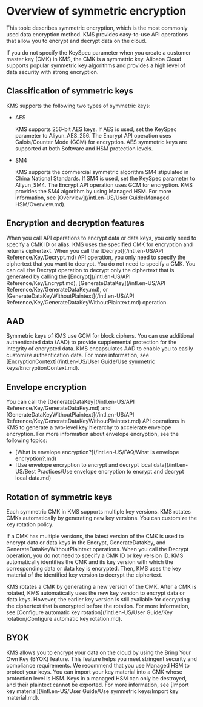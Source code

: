 # Overview of symmetric encryption

This topic describes symmetric encryption, which is the most commonly used data encryption method. KMS provides easy-to-use API operations that allow you to encrypt and decrypt data on the cloud.

If you do not specify the KeySpec parameter when you create a customer master key \(CMK\) in KMS, the CMK is a symmetric key. Alibaba Cloud supports popular symmetric key algorithms and provides a high level of data security with strong encryption.

## Classification of symmetric keys

KMS supports the following two types of symmetric keys:

-   AES

    KMS supports 256-bit AES keys. If AES is used, set the KeySpec parameter to Aliyun\_AES\_256. The Encrypt API operation uses Galois/Counter Mode \(GCM\) for encryption. AES symmetric keys are supported at both Software and HSM protection levels.

-   SM4

    KMS supports the commercial symmetric algorithm SM4 stipulated in China National Standards. If SM4 is used, set the KeySpec parameter to Aliyun\_SM4. The Encrypt API operation uses GCM for encryption. KMS provides the SM4 algorithm by using Managed HSM. For more information, see [Overview](/intl.en-US/User Guide/Managed HSM/Overview.md).


## Encryption and decryption features

When you call API operations to encrypt data or data keys, you only need to specify a CMK ID or alias. KMS uses the specified CMK for encryption and returns ciphertext. When you call the [Decrypt](/intl.en-US/API Reference/Key/Decrypt.md) API operation, you only need to specify the ciphertext that you want to decrypt. You do not need to specify a CMK. You can call the Decrypt operation to decrypt only the ciphertext that is generated by calling the [Encrypt](/intl.en-US/API Reference/Key/Encrypt.md), [GenerateDataKey](/intl.en-US/API Reference/Key/GenerateDataKey.md), or [GenerateDataKeyWithoutPlaintext](/intl.en-US/API Reference/Key/GenerateDataKeyWithoutPlaintext.md) operation.

## AAD

Symmetric keys of KMS use GCM for block ciphers. You can use additional authenticated data \(AAD\) to provide supplemental protection for the integrity of encrypted data. KMS encapsulates AAD to enable you to easily customize authentication data. For more information, see [EncryptionContext](/intl.en-US/User Guide/Use symmetric keys/EncryptionContext.md).

## Envelope encryption

You can call the [GenerateDataKey](/intl.en-US/API Reference/Key/GenerateDataKey.md) and [GenerateDataKeyWithoutPlaintext](/intl.en-US/API Reference/Key/GenerateDataKeyWithoutPlaintext.md) API operations in KMS to generate a two-level key hierarchy to accelerate envelope encryption. For more information about envelope encryption, see the following topics:

-   [What is envelope encryption?](/intl.en-US/FAQ/What is envelope encryption?.md)
-   [Use envelope encryption to encrypt and decrypt local data](/intl.en-US/Best Practices/Use envelope encryption to encrypt and decrypt local data.md)

## Rotation of symmetric keys

Each symmetric CMK in KMS supports multiple key versions. KMS rotates CMKs automatically by generating new key versions. You can customize the key rotation policy.

If a CMK has multiple versions, the latest version of the CMK is used to encrypt data or data keys in the Encrypt, GenerateDataKey, and GenerateDataKeyWithoutPlaintext operations. When you call the Decrypt operation, you do not need to specify a CMK ID or key version ID. KMS automatically identifies the CMK and its key version with which the corresponding data or data key is encrypted. Then, KMS uses the key material of the identified key version to decrypt the ciphertext.

KMS rotates a CMK by generating a new version of the CMK. After a CMK is rotated, KMS automatically uses the new key version to encrypt data or data keys. However, the earlier key version is still available for decrypting the ciphertext that is encrypted before the rotation. For more information, see [Configure automatic key rotation](/intl.en-US/User Guide/Key rotation/Configure automatic key rotation.md).

## BYOK

KMS allows you to encrypt your data on the cloud by using the Bring Your Own Key \(BYOK\) feature. This feature helps you meet stringent security and compliance requirements. We recommend that you use Managed HSM to protect your keys. You can import your key material into a CMK whose protection level is HSM. Keys in a managed HSM can only be destroyed, and their plaintext cannot be exported. For more information, see [Import key material](/intl.en-US/User Guide/Use symmetric keys/Import key material.md).

